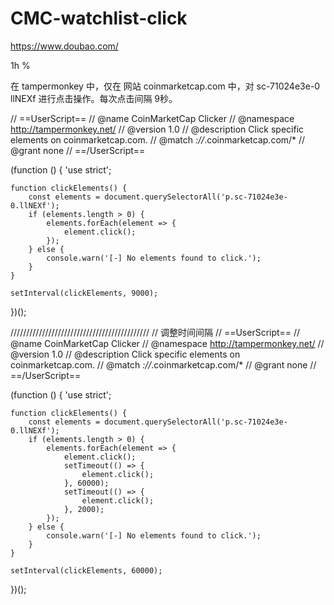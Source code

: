 # CMC-watchlist-click

https://www.doubao.com/


<th class="stickyTop" style="text-align: end;"><div class="sc-31e84ac2-0 HETIK sortable-header-container"><div class="sc-31e84ac2-1 cDNchY"><span class="sc-31e84ac2-2 hZReMd icon-wrapper"><span class="icon-Caret-down"></span></span><p class="sc-71024e3e-0 llNEXf" font-size="0" color="text" data-sensors-click="true">1h %</p></div></div></th> 

在 tampermonkey 中，仅在 网站 coinmarketcap.com 中，对 sc-71024e3e-0 llNEXf 进行点击操作。每次点击间隔 9秒。

// ==UserScript==
// @name         CoinMarketCap Clicker
// @namespace    http://tampermonkey.net/
// @version      1.0
// @description  Click specific elements on coinmarketcap.com.
// @match        *://*.coinmarketcap.com/*
// @grant        none
// ==/UserScript==

(function () {
    'use strict';

    function clickElements() {
        const elements = document.querySelectorAll('p.sc-71024e3e-0.llNEXf');
        if (elements.length > 0) {
            elements.forEach(element => {
                element.click();
            });
        } else {
            console.warn('[-] No elements found to click.');
        }
    }

    setInterval(clickElements, 9000);
})();





////////////////////////////////////////////
// 调整时间间隔 
// ==UserScript==
// @name         CoinMarketCap Clicker
// @namespace    http://tampermonkey.net/
// @version      1.0
// @description  Click specific elements on coinmarketcap.com.
// @match        *://*.coinmarketcap.com/*
// @grant        none
// ==/UserScript==

(function () {
    'use strict';

    function clickElements() {
        const elements = document.querySelectorAll('p.sc-71024e3e-0.llNEXf');
        if (elements.length > 0) {
            elements.forEach(element => {
                element.click();
                setTimeout(() => {
                    element.click();
                }, 60000);
                setTimeout(() => {
                    element.click();
                }, 2000);
            });
        } else {
            console.warn('[-] No elements found to click.');
        }
    }

    setInterval(clickElements, 60000);
})();



 

